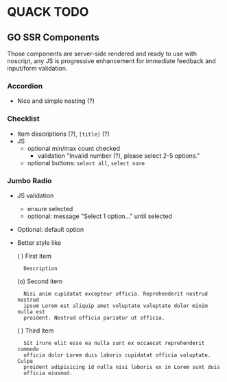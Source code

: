 # QUACK TODO

## GO SSR Components 

Those components are server-side rendered and ready to use with noscript, any
JS is progressive enhancement for immediate feedback and input/form validation.

### Accordion

- Nice and simple nesting (?)

### Checklist

- Item descriptions (?), `[title]` (?)
- JS
    - optional min/max count checked 
        - validation "Invalid number (?), please select 2-5 options."
    - optional buttons: `select all`, `select none`


### Jumbo Radio

- JS validation 
    - ensure selected
    - optional: message "Select 1 option..." until selected
- Optional: default option
- Better style like 

    ( ) First item

        Description

    (o) Second item

        Nisi anim cupidatat excepteur officia. Reprehenderit nostrud nostrud
        ipsum Lorem est aliquip amet voluptate voluptate dolor minim nulla est
        proident. Nostrud officia pariatur ut officia. 
    
    ( ) Third item 

        Sit irure elit esse ea nulla sunt ex occaecat reprehenderit commodo
        officia dolor Lorem duis laboris cupidatat officia voluptate. Culpa
        proident adipisicing id nulla nisi laboris ex in Lorem sunt duis
        officia eiusmod. 
